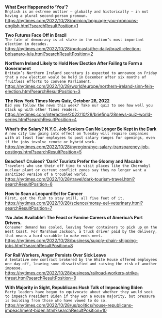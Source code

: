 **What Ever Happened to ‘You’?**\
`English is an extreme outlier — globally and historically — in not having a plural second-person pronoun.`\
https://nytimes.com/2022/10/28/opinion/language-you-pronouns-english.html?searchResultPosition=1

**Two Futures Face Off in Brazil**\
`The fate of democracy is at stake in the nation’s most important election in decades.`\
https://nytimes.com/2022/10/28/podcasts/the-daily/brazil-election-bolsanaro-lula.html?searchResultPosition=2

**Northern Ireland Likely to Hold New Election After Failing to Form a Government**\
`Britain’s Northern Ireland secretary is expected to announce on Friday that a new election would be held in December after six months of fruitless efforts to convene Parliament.`\
https://nytimes.com/2022/10/28/world/europe/northern-ireland-sinn-fein-election.html?searchResultPosition=3

**The New York Times News Quiz, October 28, 2022**\
`Did you follow the news this week? Take our quiz to see how well you stack up with other Times readers.`\
https://nytimes.com/interactive/2022/10/28/briefing/28news-quiz-world-series.html?searchResultPosition=4

**What’s the Salary? N.Y.C. Job Seekers Can No Longer Be Kept in the Dark**\
`A new city law going into effect on Tuesday will require companies with at least four employees to post salary ranges for openings, even if the jobs involve remote or hybrid work.`\
https://nytimes.com/2022/10/28/nyregion/nyc-salary-transparency-job-postings.html?searchResultPosition=5

**Beaches? Cruises? ‘Dark’ Tourists Prefer the Gloomy and Macabre**\
`Travelers who use their off time to visit places like the Chernobyl nuclear plant or current conflict zones say they no longer want a sanitized version of a troubled world.`\
https://nytimes.com/2022/10/28/travel/dark-tourism-travel.html?searchResultPosition=6

**How to Scan a Leopard Eel for Cancer**\
`First, get the fish to stay still, all five feet of it.`\
https://nytimes.com/2022/10/28/science/moray-eel-veterinary.html?searchResultPosition=7

**‘No Jobs Available’: The Feast or Famine Careers of America’s Port Drivers.**\
`Consumer demand has cooled, leaving fewer containers to pick up on the West Coast. For Marshawn Jackson, a truck driver paid by the delivery, that means a hard scrabble to make ends meet.`\
https://nytimes.com/2022/10/28/business/supply-chain-shipping-jobs.html?searchResultPosition=8

**For Rail Workers, Anger Persists Over Sick Leave**\
`A tentative new contract brokered by the White House offered employees one day off, leaving some dissatisfied and raising the risk of another impasse.`\
https://nytimes.com/2022/10/28/business/railroad-workers-strike-threat.html?searchResultPosition=9

**With Majority in Sight, Republicans Hush Talk of Impeaching Biden**\
`Party leaders have begun to equivocate about whether they would seek to impeach President Biden if they won a House majority, but pressure is building from those who have vowed to do so.`\
https://nytimes.com/2022/10/28/us/politics/house-republicans-impeachment-biden.html?searchResultPosition=10


